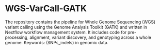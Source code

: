 # WGS-VarCall-GATK
The repository contains the pipeline for Whole Genome Sequencing (WGS) variant calling using the Genome Analysis Toolkit (GATK) and written in Nextflow workflow management system. It includes code for pre-processing, alignment, variant discovery, and genotyping across a whole genome. Keywords: (SNPs_indels) in genomic data.
